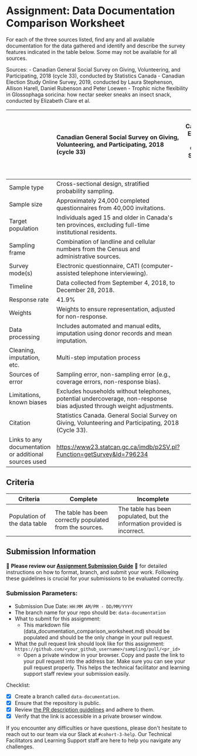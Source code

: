 # Assignment: Data Documentation Comparison Worksheet

For each of the three sources listed, find any and all available documentation for the data gathered and identify and describe the survey features indicated in the table below. Some may not be available for all sources.

Sources: - Canadian General Social Survey on Giving, Volunteering, and Participating, 2018 (cycle 33), conducted by Statistics Canada - Canadian Election Study Online Survey, 2019, conducted by Laura Stephenson, Allison Harell, Daniel Rubenson and Peter Loewen - Trophic niche flexibility in Glossophaga soricina: how nectar seeker sneaks an insect snack, conducted by Elizabeth Clare et al.

|                                                       | Canadian General Social Survey on Giving, Volunteering, and Participating, 2018 (cycle 33) | Canadian Election Study Online Survey, 2019 | Trophic niche flexibility in Glossophaga soricina: how nectar seeker sneaks an insect snack |
|----------------|:--------------------|----------------|---------------------|
| Sample type                                           | Cross-sectional design, stratified probability sampling.                                                                                           |                                             |                                                                                             |
| Sample size                                           | Approximately 24,000 completed questionnaires from 40,000 invitations.                                                                                           |                                             |                                                                                             |
| Target population                                     | Individuals aged 15 and older in Canada's ten provinces, excluding full-time institutional residents.                                                                                           |                                             |                                                                                             |
| Sampling frame                                        | Combination of landline and cellular numbers from the Census and administrative sources.                                                                                           |                                             |                                                                                             |
| Survey mode(s)                                        | Electronic questionnaire, CATI (computer-assisted telephone interviewing).                                                                                           |                                             |                                                                                             |
| Timeline                                              | Data collected from September 4, 2018, to December 28, 2018.                                                                                           |                                             |                                                                                             |
| Response rate                                         | 41.9%                                                                                           |                                             |                                                                                             |
| Weights                                               | Weights to ensure representation, adjusted for non-response.                                                                                           |                                             |                                                                                             |
| Data processing                                       | Includes automated and manual edits, imputation using donor records and mean imputation.                                                                                           |                                             |                                                                                             |
| Cleaning, imputation, etc.                            | Multi-step imputation process                                                                                           |                                             |                                                                                             |
| Sources of error                                      | Sampling error, non-sampling error (e.g., coverage errors, non-response bias).                                                                                           |                                             |                                                                                             |
| Limitations, known biases                             | Excludes households without telephones, potential undercoverage, non-response bias adjusted through weight adjustments.                                                                                           |                                             |                                                                                             |
| Citation                                              | Statistics Canada. General Social Survey on Giving, Volunteering and Participating, 2018 (Cycle 33).                                                                                          |                                             |                                                                                             |
| Links to any documentation or additional sources used | https://www23.statcan.gc.ca/imdb/p2SV.pl?Function=getSurvey&Id=796234                                                                                           |                                             |                                                                                             |

## Criteria

|Criteria|Complete|Incomplete|
|--------|----|----|
|Population of the data table|The table has been correctly populated from the sources.|The table has been populated, but the information provided is incorrect.|

## Submission Information

🚨 **Please review our [Assignment Submission Guide](https://github.com/UofT-DSI/onboarding/blob/main/onboarding_documents/submissions.md)** 🚨 for detailed instructions on how to format, branch, and submit your work. Following these guidelines is crucial for your submissions to be evaluated correctly.

### Submission Parameters:
* Submission Due Date: `HH:MM AM/PM - DD/MM/YYYY`
* The branch name for your repo should be: `data-documentation`
* What to submit for this assignment:
     * This markdown file (data_documentation_comparison_worksheet.md) should be populated and should be the only change in your pull request.
* What the pull request link should look like for this assignment: `https://github.com/<your_github_username>/sampling/pull/<pr_id>`
     * Open a private window in your browser. Copy and paste the link to your pull request into the address bar. Make sure you can see your pull request properly. This helps the technical facilitator and learning support staff review your submission easily.

Checklist:
- [X] Create a branch called `data-documentation`.
- [X] Ensure that the repository is public.
- [X] Review [the PR description guidelines](https://github.com/UofT-DSI/onboarding/blob/main/onboarding_documents/submissions.md#guidelines-for-pull-request-descriptions) and adhere to them.
- [x] Verify that the link is accessible in a private browser window.

If you encounter any difficulties or have questions, please don't hesitate to reach out to our team via our Slack at `#cohort-3-help`. Our Technical Facilitators and Learning Support staff are here to help you navigate any challenges.
